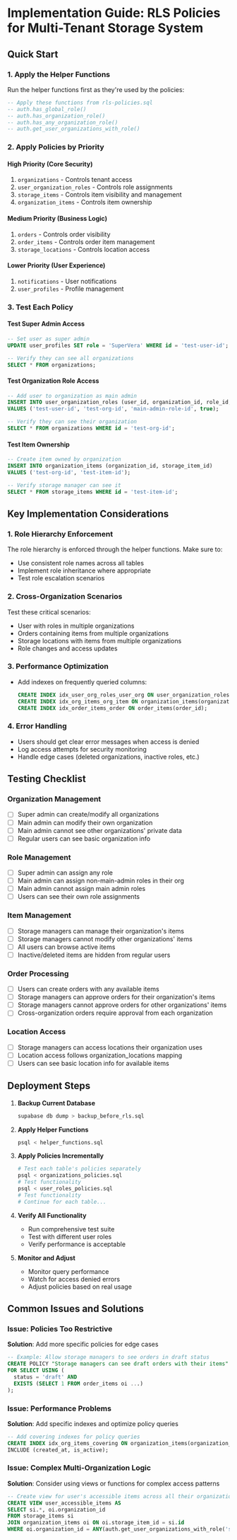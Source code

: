 # Implementation Guide: RLS Policies for Multi-Tenant Storage System

## Quick Start

### 1. Apply the Helper Functions
Run the helper functions first as they're used by the policies:
```sql
-- Apply these functions from rls-policies.sql
-- auth.has_global_role()
-- auth.has_organization_role() 
-- auth.has_any_organization_role()
-- auth.get_user_organizations_with_role()
```

### 2. Apply Policies by Priority

#### High Priority (Core Security)
1. `organizations` - Controls tenant access
2. `user_organization_roles` - Controls role assignments  
3. `storage_items` - Controls item visibility and management
4. `organization_items` - Controls item ownership

#### Medium Priority (Business Logic)
1. `orders` - Controls order visibility
2. `order_items` - Controls order item management
3. `storage_locations` - Controls location access

#### Lower Priority (User Experience)
1. `notifications` - User notifications
2. `user_profiles` - Profile management

### 3. Test Each Policy

#### Test Super Admin Access
```sql
-- Set user as super admin
UPDATE user_profiles SET role = 'SuperVera' WHERE id = 'test-user-id';

-- Verify they can see all organizations
SELECT * FROM organizations;
```

#### Test Organization Role Access
```sql
-- Add user to organization as main admin
INSERT INTO user_organization_roles (user_id, organization_id, role_id, is_active)
VALUES ('test-user-id', 'test-org-id', 'main-admin-role-id', true);

-- Verify they can see their organization
SELECT * FROM organizations WHERE id = 'test-org-id';
```

#### Test Item Ownership
```sql
-- Create item owned by organization
INSERT INTO organization_items (organization_id, storage_item_id)
VALUES ('test-org-id', 'test-item-id');

-- Verify storage manager can see it
SELECT * FROM storage_items WHERE id = 'test-item-id';
```

## Key Implementation Considerations

### 1. Role Hierarchy Enforcement
The role hierarchy is enforced through the helper functions. Make sure to:
- Use consistent role names across all tables
- Implement role inheritance where appropriate
- Test role escalation scenarios

### 2. Cross-Organization Scenarios
Test these critical scenarios:
- User with roles in multiple organizations
- Orders containing items from multiple organizations  
- Storage locations with items from multiple organizations
- Role changes and access updates

### 3. Performance Optimization
- Add indexes on frequently queried columns:
  ```sql
  CREATE INDEX idx_user_org_roles_user_org ON user_organization_roles(user_id, organization_id);
  CREATE INDEX idx_org_items_org_item ON organization_items(organization_id, storage_item_id);
  CREATE INDEX idx_order_items_order ON order_items(order_id);
  ```

### 4. Error Handling
- Users should get clear error messages when access is denied
- Log access attempts for security monitoring
- Handle edge cases (deleted organizations, inactive roles, etc.)

## Testing Checklist

### Organization Management
- [ ] Super admin can create/modify all organizations
- [ ] Main admin can modify their own organization
- [ ] Main admin cannot see other organizations' private data
- [ ] Regular users can see basic organization info

### Role Management  
- [ ] Super admin can assign any role
- [ ] Main admin can assign non-main-admin roles in their org
- [ ] Main admin cannot assign main admin roles
- [ ] Users can see their own role assignments

### Item Management
- [ ] Storage managers can manage their organization's items
- [ ] Storage managers cannot modify other organizations' items
- [ ] All users can browse active items
- [ ] Inactive/deleted items are hidden from regular users

### Order Processing
- [ ] Users can create orders with any available items
- [ ] Storage managers can approve orders for their organization's items
- [ ] Storage managers cannot approve orders for other organizations' items
- [ ] Cross-organization orders require approval from each organization

### Location Access
- [ ] Storage managers can access locations their organization uses
- [ ] Location access follows organization_locations mapping
- [ ] Users can see basic location info for available items

## Deployment Steps

1. **Backup Current Database**
   ```bash
   supabase db dump > backup_before_rls.sql
   ```

2. **Apply Helper Functions**
   ```bash
   psql < helper_functions.sql
   ```

3. **Apply Policies Incrementally**
   ```bash
   # Test each table's policies separately
   psql < organizations_policies.sql
   # Test functionality
   psql < user_roles_policies.sql  
   # Test functionality
   # Continue for each table...
   ```

4. **Verify All Functionality**
   - Run comprehensive test suite
   - Test with different user roles
   - Verify performance is acceptable

5. **Monitor and Adjust**
   - Monitor query performance
   - Watch for access denied errors
   - Adjust policies based on real usage

## Common Issues and Solutions

### Issue: Policies Too Restrictive
**Solution**: Add more specific policies for edge cases
```sql
-- Example: Allow storage managers to see orders in draft status
CREATE POLICY "Storage managers can see draft orders with their items" ON orders
FOR SELECT USING (
  status = 'draft' AND
  EXISTS (SELECT 1 FROM order_items oi ...)
);
```

### Issue: Performance Problems
**Solution**: Add specific indexes and optimize policy queries
```sql
-- Add covering indexes for policy queries
CREATE INDEX idx_org_items_covering ON organization_items(organization_id, storage_item_id) 
INCLUDE (created_at, is_active);
```

### Issue: Complex Multi-Organization Logic
**Solution**: Consider using views or functions for complex access patterns
```sql
-- Create view for user's accessible items across all their organizations
CREATE VIEW user_accessible_items AS
SELECT si.*, oi.organization_id
FROM storage_items si
JOIN organization_items oi ON oi.storage_item_id = si.id
WHERE oi.organization_id = ANY(auth.get_user_organizations_with_role('storage_manager'));
```
